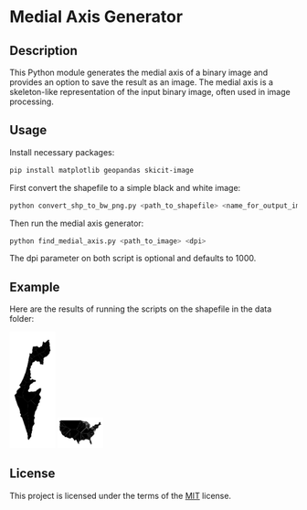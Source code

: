 # Medial Axis Generator

## Description

This Python module generates the medial axis of a binary image and provides an option to save the result as an image. The medial axis is a skeleton-like representation of the input binary image, often used in image processing.

## Usage
Install necessary packages:
```bash
pip install matplotlib geopandas skicit-image
```

First convert the shapefile to a simple black and white image:
```bash
python convert_shp_to_bw_png.py <path_to_shapefile> <name_for_output_image> <dpi>
```

Then run the medial axis generator:
```bash
python find_medial_axis.py <path_to_image> <dpi>
```

The dpi parameter on both script is optional and defaults to 1000.

## Example
Here are the results of running the scripts on the shapefile in the data folder:
<!-- ![israel](medial_axis_israel.png | width=100)) -->
<img src="./medial_axis_israel.png" width="80">
<!-- ![usa](medial_axis_usa.png) -->
<img src="./medial_axis_usa.png" width="80">

## License
This project is licensed under the terms of the [MIT](https://choosealicense.com/licenses/mit/) license.
